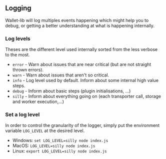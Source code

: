## Logging

Wallet-lib will log multiples events happening which might help you to debug, or getting a better understanding at what is happening internally. 

### Log levels 

Theses are the different level used internally sorted from the less verbose to the most.
 
- `error` - Warn about issues that are near critical (but are not straight thrown errors).
- `warn` - Warn about issues that aren't so critical.
- `info` - Log level used by default. Inform about some internal high value steps.
- `debug` - Inform about basic steps (plugin initialisations, ...)
- `silly` - Inform about everything going on (each transporter call, storage and worker execution,...)

### Set a log level 

In order to control the granularity of the logger, simply put the environment variable `LOG_LEVEL` at the desired level. 

- Windows: `set LOG_LEVEL=silly node index.js`
- MacOS: `LOG_LEVEL=silly node index.js`
- Linux: `export LOG_LEVEL=silly node index.js` 
